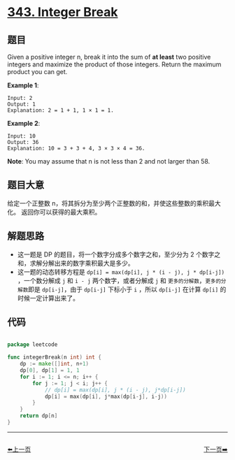 # [343. Integer Break](https://leetcode.com/problems/integer-break/)


## 题目

Given a positive integer n, break it into the sum of **at least** two positive integers and maximize the product of those integers. Return the maximum product you can get.

**Example 1**:

    Input: 2
    Output: 1
    Explanation: 2 = 1 + 1, 1 × 1 = 1.

**Example 2**:

    Input: 10
    Output: 36
    Explanation: 10 = 3 + 3 + 4, 3 × 3 × 4 = 36.

**Note**: You may assume that n is not less than 2 and not larger than 58.


## 题目大意

给定一个正整数 n，将其拆分为至少两个正整数的和，并使这些整数的乘积最大化。 返回你可以获得的最大乘积。


## 解题思路

- 这一题是 DP 的题目，将一个数字分成多个数字之和，至少分为 2 个数字之和，求解分解出来的数字乘积最大是多少。
- 这一题的动态转移方程是 `dp[i] = max(dp[i], j * (i - j), j * dp[i-j])` ，一个数分解成 `j` 和 `i - j` 两个数字，或者分解成 `j` 和 `更多的分解数`，`更多的分解数`即是 `dp[i-j]`，由于 `dp[i-j]` 下标小于 `i` ，所以 `dp[i-j]` 在计算 `dp[i]` 的时候一定计算出来了。



## 代码

```go

package leetcode

func integerBreak(n int) int {
    dp := make([]int, n+1)
    dp[0], dp[1] = 1, 1
    for i := 1; i <= n; i++ {
        for j := 1; j < i; j++ {
            // dp[i] = max(dp[i], j * (i - j), j*dp[i-j])
            dp[i] = max(dp[i], j*max(dp[i-j], i-j))
        }
    }
    return dp[n]
}

```


----------------------------------------------
<div style="display: flex;justify-content: space-between;align-items: center;">
<p><a href="https://books.halfrost.com/leetcode/ChapterFour/0300~0399/0342.Power-of-Four/">⬅️上一页</a></p>
<p><a href="https://books.halfrost.com/leetcode/ChapterFour/0300~0399/0344.Reverse-String/">下一页➡️</a></p>
</div>
